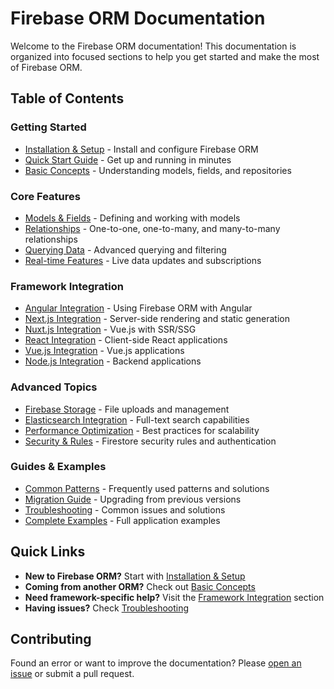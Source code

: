 # Firebase ORM Documentation

Welcome to the Firebase ORM documentation! This documentation is organized into focused sections to help you get started and make the most of Firebase ORM.

## Table of Contents

### Getting Started
- [Installation & Setup](./installation.md) - Install and configure Firebase ORM
- [Quick Start Guide](./quick-start.md) - Get up and running in minutes
- [Basic Concepts](./basic-concepts.md) - Understanding models, fields, and repositories

### Core Features
- [Models & Fields](./models-and-fields.md) - Defining and working with models
- [Relationships](./relationships.md) - One-to-one, one-to-many, and many-to-many relationships
- [Querying Data](./querying.md) - Advanced querying and filtering
- [Real-time Features](./realtime.md) - Live data updates and subscriptions

### Framework Integration
- [Angular Integration](./frameworks/angular.md) - Using Firebase ORM with Angular
- [Next.js Integration](./frameworks/nextjs.md) - Server-side rendering and static generation
- [Nuxt.js Integration](./frameworks/nuxtjs.md) - Vue.js with SSR/SSG
- [React Integration](./frameworks/react.md) - Client-side React applications
- [Vue.js Integration](./frameworks/vue.md) - Vue.js applications
- [Node.js Integration](./frameworks/nodejs.md) - Backend applications

### Advanced Topics
- [Firebase Storage](./advanced/storage.md) - File uploads and management
- [Elasticsearch Integration](./advanced/elasticsearch.md) - Full-text search capabilities
- [Performance Optimization](./advanced/performance.md) - Best practices for scalability
- [Security & Rules](./advanced/security.md) - Firestore security rules and authentication

### Guides & Examples
- [Common Patterns](./guides/common-patterns.md) - Frequently used patterns and solutions
- [Migration Guide](./guides/migration.md) - Upgrading from previous versions
- [Troubleshooting](./guides/troubleshooting.md) - Common issues and solutions
- [Complete Examples](./examples/) - Full application examples

## Quick Links

- **New to Firebase ORM?** Start with [Installation & Setup](./installation.md)
- **Coming from another ORM?** Check out [Basic Concepts](./basic-concepts.md)
- **Need framework-specific help?** Visit the [Framework Integration](./frameworks/) section
- **Having issues?** Check [Troubleshooting](./guides/troubleshooting.md)

## Contributing

Found an error or want to improve the documentation? Please [open an issue](https://github.com/yarivluts/firebase-orm/issues) or submit a pull request.